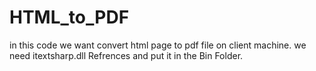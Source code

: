 # HTML_to_PDF
in this code we want convert html page to pdf file on client machine.
we need itextsharp.dll Refrences and put it in the Bin Folder.
